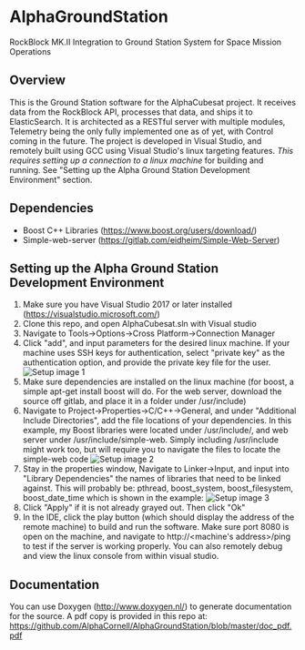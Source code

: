 # AlphaGroundStation
RockBlock MK.II Integration to Ground Station System for Space Mission Operations

## Overview
This is the Ground Station software for the AlphaCubesat project. It receives data from the RockBlock API, processes that data, and ships it to ElasticSearch. It is architected as a RESTful server with multiple modules, Telemetry being the only fully implemented one as of yet, with Control coming in the future. The project is developed in Visual Studio, and remotely built using GCC using Visual Studio's linux targeting features. _This requires setting up a connection to a linux machine_ for building and running. See "Setting up the Alpha Ground Station Development Environment" section.

## Dependencies
- Boost C++ Libraries (https://www.boost.org/users/download/)
- Simple-web-server (https://gitlab.com/eidheim/Simple-Web-Server)

## Setting up the Alpha Ground Station Development Environment
1. Make sure you have Visual Studio 2017 or later installed (https://visualstudio.microsoft.com/)
2. Clone this repo, and open AlphaCubesat.sln with Visual studio
3. Navigate to Tools->Options->Cross Platform->Connection Manager
4. Click "add", and input parameters for the desired linux machine. If your machine uses SSH keys for authentication, select "private key" as the authentication option, and provide the private key file for the user.
![Setup image 1](https://i.imgur.com/DKZLidH.png)
5. Make sure dependencies are installed on the linux machine (for boost, a simple apt-get install boost will do. For the web server, download the source off gitlab, and place it in a folder under /usr/include)
6. Navigate to Project->Properties->C/C++->General, and under "Additional Include Directories", add the file locations of your dependencies. In this example, my Boost libraries were located under /usr/include/, and web server under /usr/include/simple-web. Simply including /usr/include might work too, but will require you to navigate the files to locate the simple-web code
![Setup image 2](https://i.imgur.com/niUnDwy.png)
6. Stay in the properties window, Navigate to Linker->Input, and input into "Library Dependencies" the names of libraries that need to be linked against. This will probably be: pthread, boost_system, boost_filesystem, boost_date_time which is shown in the example:
![Setup image 3](https://i.imgur.com/mZP9Tqq.png)
7. Click "Apply" if it is not already grayed out. Then click "Ok"
8. In the IDE, click the play button (which should display the address of the remote machine) to build and run the software. Make sure port 8080 is open on the machine, and navigate to http://<machine's address>/ping to test if the server is working properly. You can also remotely debug and view the linux console from within visual studio.

## Documentation
You can use Doxygen (http://www.doxygen.nl/) to generate documentation for the source. A pdf copy is provided in this repo at: https://github.com/AlphaCornell/AlphaGroundStation/blob/master/doc_pdf.pdf

